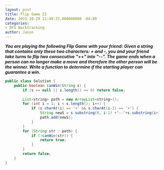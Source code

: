 ```yaml
---
layout: post
title: Flip Game II
date: 2015-10-29 11:49:37.000000000 -04:00
categories:
- DFS Backtracking
author: Jason
---
```

<p><strong><em>You are playing the following Flip Game with your friend: Given a string that contains only these two characters: + and -, you and your friend take turns to flip two consecutive "++" into "--". The game ends when a person can no longer make a move and therefore the other person will be the winner. Write a function to determine if the starting player can guarantee a win.</em></strong></p>


``` java
public class Solution {
    public boolean canWin(String s) {
        if (s == null || s.length() == 0) return false;
        
        List<string> path = new ArrayList<string>();
        for (int i = 1; i < s.length(); i++) {
            if (s.charAt(i) == '+' && s.charAt(i-1) == '+') {
                String newS = s.substring(0, i-1) +"--"+s.substring(i+1);
                path.add(newS);
            }
        }
        for (String str : path) {
            if (!canWin(str)) {
                return true;
            }
        }
        return false;
    }
}
```

